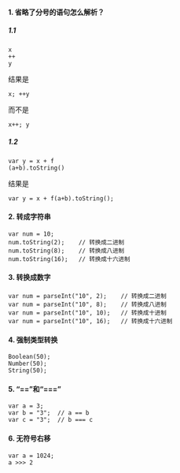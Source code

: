 #### 1. 省略了分号的语句怎么解析？
##### 1.1
```
x
++
y
```
结果是
```
x; ++y
```
而不是
```
x++; y
```
##### 1.2
```
var y = x + f
(a+b).toString()
```
结果是
```
var y = x + f(a+b).toString();
```
#### 2. 转成字符串
```
var num = 10;
num.toString(2);    // 转换成二进制
num.toString(8);    // 转换成八进制
num.toString(16);   // 转换成十六进制
```
#### 3. 转换成数字
```
var num = parseInt("10", 2);    // 转换成二进制
var num = parseInt("10", 8);    // 转换成八进制
var num = parseInt("10", 10);   // 转换成十进制
var num = parseInt("10", 16);   // 转换成十六进制
```
#### 4. 强制类型转换
```
Boolean(50);
Number(50);
String(50);
```
#### 5. “==”和“===”
```
var a = 3;
var b = "3";  // a == b
var c = "3";  // b === c
```
#### 6. 无符号右移
```
var a = 1024;
a >>> 2
```
